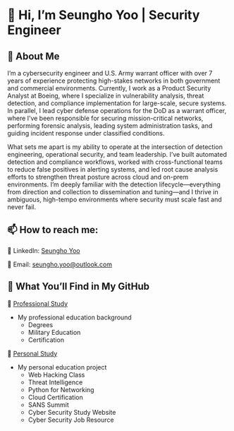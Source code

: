 # 👋 Hi, I’m Seungho Yoo | Security Engineer

## 🚀 About Me

I’m a cybersecurity engineer and U.S. Army warrant officer with over 7 years of experience protecting high-stakes networks in both government and commercial environments. Currently, I work as a Product Security Analyst at Boeing, where I specialize in vulnerability analysis, threat detection, and compliance implementation for large-scale, secure systems. In parallel, I lead cyber defense operations for the DoD as a warrant officer, where I’ve been responsible for securing mission-critical networks, performing forensic analysis, leading system administration tasks, and guiding incident response under classified conditions.

What sets me apart is my ability to operate at the intersection of detection engineering, operational security, and team leadership. I’ve built automated detection and compliance workflows, worked with cross-functional teams to reduce false positives in alerting systems, and led root cause analysis efforts to strengthen threat posture across cloud and on-prem environments. I’m deeply familiar with the detection lifecycle—everything from direction and collection to dissemination and tuning—and I thrive in ambiguous, high-tempo environments where security must scale fast and never fail.

## 📫 How to reach me:

🔗 LinkedIn: [Seungho Yoo](https://www.linkedin.com/in/suho0yoo/)

📧 Email: seungho.yoo@outlook.com

## 📌 What You’ll Find in My GitHub

🔹 [Professional Study](https://github.com/SEUNGHO-Y00/ProfessionalStudy)
* My professional education background
  - Degrees
  - Military Education
  - Certification

🔹 [Personal Study](https://github.com/SEUNGHO-Y00/PersonalStudy)
* My personal education project
  - Web Hacking Class
  - Threat Intelligence
  - Python for Networking
  - Cloud Certification
  - SANS Summit
  - Cyber Security Study Website
  - Cyber Security Job Resource
